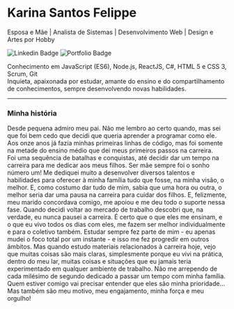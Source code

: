 # Karina Santos Felippe

Esposa e Mãe | Analista de Sistemas | Desenvolvimento Web | Design e Artes por Hobby

![Linkedin Badge](https://img.shields.io/badge/-Karina_Santos_Felippe-blue?style=flat-square&logo=Linkedin&logoColor=white&link=https://www.linkedin.com/in/karina-santos-felippe/)
![Portfolio Badge](https://img.shields.io/badge/-Portfólio-BF3073?style=flat-square&logo=Linkedin&logoColor=white&link=https://karinasantosfelippe.myportfolio.com/)

Conhecimento em JavaScript (ES6), Node.js, ReactJS, C#, HTML 5 e CSS 3, Scrum, Git
<br/>Inquieta, apaixonada por estudar, amante do ensino e do compartilhamento de conhecimentos, sempre desenvolvendo novas habilidades.

---
### Minha história 

Desde pequena admiro meu pai. Não me lembro ao certo quando, mas sei que foi bem cedo que decidi que queria aprender a programar como ele. Aos onze anos já fazia minhas primeiras linhas de código, mas foi somente na metade do ensino médio que dei meus primeiros passos na carreira. Foi uma sequência de batalhas e conquistas, até decidir dar um tempo na carreira para me dedicar aos meus filhos.
Ser mãe sempre foi o sonho número um! Me dediquei muito a desenvolver diversos talentos e habilidades para oferecer à minha família tudo que fosse, na minha visão, o melhor. E, como costumo dar tudo de mim, sabia que uma hora ou outra, o melhor seria dar uma pausa na carreira para cuidar dos filhos. E, felizmente, meu marido concordava comigo, me apoiou e me deu todo o suporte nessa fase.
Quando decidi voltar ao mercado de trabalho descobri que, na verdade, eu nunca pausei a carreira. É certo que o que eles me ensinam, e o que eu vivo todos os dias com eles, me fazem ser melhor individualmente e para o coletivo também. Estudar sempre fez parte de mim - eu apenas mudei o foco total por um instante - e isso me fez progredir em outros âmbitos. Mas quando estudo materiais relacionados à carreira hoje, vejo que muitas coisas são mais claras, simplesmente porque eu vivi na prática, dentro do meu lar, muitas coisas e situações que eu jamais teria experimentado em qualquer ambiente de trabalho.
Não me arrependo de cada milésimo de segundo dedicado a passar um tempo com minha família. Quem estiver comigo vai precisar entender que eles são minha prioridade... Mas também são meu motivo, meu engajamento, minha força e meu orgulho!

<!--
**karinasantosfelippe/karinasantosfelippe** is a ✨ _special_ ✨ repository because its `README.md` (this file) appears on your GitHub profile.

Here are some ideas to get you started:

- 🔭 I’m currently working on ...
- 🌱 I’m currently learning ...
- 👯 I’m looking to collaborate on ...
- 🤔 I’m looking for help with ...
- 💬 Ask me about ...
- 📫 How to reach me: ...
- 😄 Pronouns: ...
- ⚡ Fun fact: ...
-->
